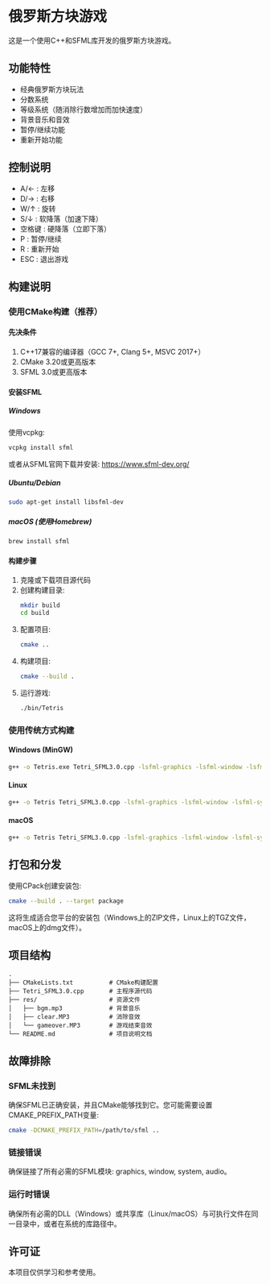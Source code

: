 # 俄罗斯方块游戏

这是一个使用C++和SFML库开发的俄罗斯方块游戏。

## 功能特性

- 经典俄罗斯方块玩法
- 分数系统
- 等级系统（随消除行数增加而加快速度）
- 背景音乐和音效
- 暂停/继续功能
- 重新开始功能

## 控制说明

- A/← : 左移
- D/→ : 右移
- W/↑ : 旋转
- S/↓ : 软降落（加速下降）
- 空格键 : 硬降落（立即下落）
- P : 暂停/继续
- R : 重新开始
- ESC : 退出游戏

## 构建说明

### 使用CMake构建（推荐）

#### 先决条件

1. C++17兼容的编译器（GCC 7+, Clang 5+, MSVC 2017+）
2. CMake 3.20或更高版本
3. SFML 3.0或更高版本

#### 安装SFML

##### Windows
使用vcpkg:
```bash
vcpkg install sfml
```

或者从SFML官网下载并安装: https://www.sfml-dev.org/

##### Ubuntu/Debian
```bash
sudo apt-get install libsfml-dev
```

##### macOS (使用Homebrew)
```bash
brew install sfml
```

#### 构建步骤

1. 克隆或下载项目源代码
2. 创建构建目录:
   ```bash
   mkdir build
   cd build
   ```
3. 配置项目:
   ```bash
   cmake ..
   ```
4. 构建项目:
   ```bash
   cmake --build .
   ```
5. 运行游戏:
   ```bash
   ./bin/Tetris
   ```

### 使用传统方式构建

#### Windows (MinGW)
```bash
g++ -o Tetris.exe Tetri_SFML3.0.cpp -lsfml-graphics -lsfml-window -lsfml-system -lsfml-audio
```

#### Linux
```bash
g++ -o Tetris Tetri_SFML3.0.cpp -lsfml-graphics -lsfml-window -lsfml-system -lsfml-audio
```

#### macOS
```bash
g++ -o Tetris Tetri_SFML3.0.cpp -lsfml-graphics -lsfml-window -lsfml-system -lsfml-audio -I/usr/local/include -L/usr/local/lib
```

## 打包和分发

使用CPack创建安装包:
```bash
cmake --build . --target package
```

这将生成适合您平台的安装包（Windows上的ZIP文件，Linux上的TGZ文件，macOS上的dmg文件）。

## 项目结构

```
.
├── CMakeLists.txt          # CMake构建配置
├── Tetri_SFML3.0.cpp       # 主程序源代码
├── res/                    # 资源文件
│   ├── bgm.mp3             # 背景音乐
│   ├── clear.MP3           # 消除音效
│   └── gameover.MP3        # 游戏结束音效
└── README.md               # 项目说明文档
```

## 故障排除

### SFML未找到
确保SFML已正确安装，并且CMake能够找到它。您可能需要设置CMAKE_PREFIX_PATH变量:
```bash
cmake -DCMAKE_PREFIX_PATH=/path/to/sfml ..
```

### 链接错误
确保链接了所有必需的SFML模块: graphics, window, system, audio。

### 运行时错误
确保所有必需的DLL（Windows）或共享库（Linux/macOS）与可执行文件在同一目录中，或者在系统的库路径中。

## 许可证

本项目仅供学习和参考使用。